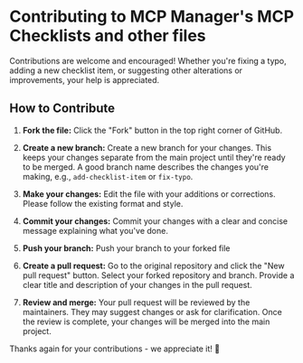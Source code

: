 # Contributing to MCP Manager's MCP Checklists and other files

Contributions are welcome and encouraged! Whether you're fixing a typo, adding a new checklist item, or suggesting other alterations or improvements, your help is appreciated.

## How to Contribute
1. **Fork the file:** Click the "Fork" button in the top right corner of GitHub.

2. **Create a new branch:** Create a new branch for your changes. This keeps your changes separate from the main project until they're ready to be merged. A good branch name describes the changes you're making, e.g., `add-checklist-item` or `fix-typo`.

3. **Make your changes:** Edit the file with your additions or corrections. Please follow the existing format and style.

4. **Commit your changes:** Commit your changes with a clear and concise message explaining what you've done.

5. **Push your branch:** Push your branch to your forked file

6. **Create a pull request:** Go to the original repository and click the "New pull request" button. Select your forked repository and branch. Provide a clear title and description of your changes in the pull request.

6. **Review and merge:** Your pull request will be reviewed by the maintainers. They may suggest changes or ask for clarification. Once the review is complete, your changes will be merged into the main project.

Thanks again for your contributions - we appreciate it! 🙏
